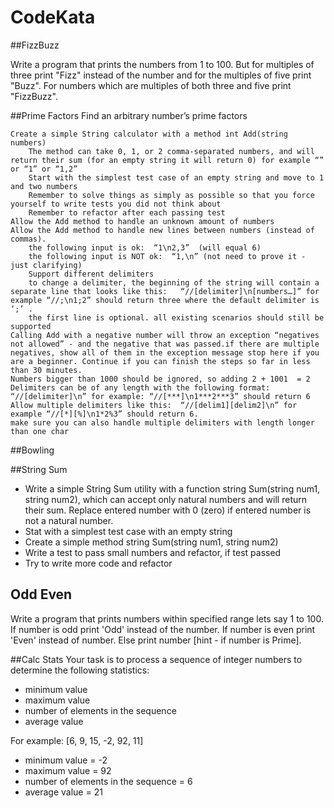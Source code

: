 # CodeKata##FizzBuzzWrite a program that prints the numbers from 1 to 100. But for multiples of three print "Fizz" instead of the number and for the multiples of five print "Buzz". For numbers which are multiples of both three and five print "FizzBuzz". ##Prime FactorsFind an arbitrary number’s prime factors    Create a simple String calculator with a method int Add(string numbers)        The method can take 0, 1, or 2 comma-separated numbers, and will return their sum (for an empty string it will return 0) for example “” or “1” or “1,2”        Start with the simplest test case of an empty string and move to 1 and two numbers        Remember to solve things as simply as possible so that you force yourself to write tests you did not think about        Remember to refactor after each passing test    Allow the Add method to handle an unknown amount of numbers    Allow the Add method to handle new lines between numbers (instead of commas).        the following input is ok:  “1\n2,3”  (will equal 6)        the following input is NOT ok:  “1,\n” (not need to prove it - just clarifying)        Support different delimiters        to change a delimiter, the beginning of the string will contain a separate line that looks like this:   “//[delimiter]\n[numbers…]” for example “//;\n1;2” should return three where the default delimiter is ‘;’ .        the first line is optional. all existing scenarios should still be supported    Calling Add with a negative number will throw an exception “negatives not allowed” - and the negative that was passed.if there are multiple negatives, show all of them in the exception message stop here if you are a beginner. Continue if you can finish the steps so far in less than 30 minutes.    Numbers bigger than 1000 should be ignored, so adding 2 + 1001  = 2    Delimiters can be of any length with the following format:  “//[delimiter]\n” for example: “//[***]\n1***2***3” should return 6    Allow multiple delimiters like this:  “//[delim1][delim2]\n” for example “//[*][%]\n1*2%3” should return 6.    make sure you can also handle multiple delimiters with length longer than one char##Bowling##String Sum* Write a simple String Sum utility with a function string Sum(string num1, string num2), which can accept only natural numbers and will return their sum. Replace entered number with 0 (zero) if entered number is not a natural number.* Stat with a simplest test case with an empty string* Create a simple method string Sum(string num1, string num2)* Write a test to pass small numbers and refactor, if test passed* Try to write more code and refactor## Odd EvenWrite a program that prints numbers within specified range lets say 1 to 100. If number is odd print 'Odd'  instead of the number. If number is even print 'Even' instead of number. Else print number [hint - if number is Prime].##Calc StatsYour task is to process a sequence of integer numbersto determine the following statistics:* minimum value* maximum value* number of elements in the sequence* average valueFor example: [6, 9, 15, -2, 92, 11]* minimum value = -2* maximum value = 92* number of elements in the sequence = 6* average value = 21